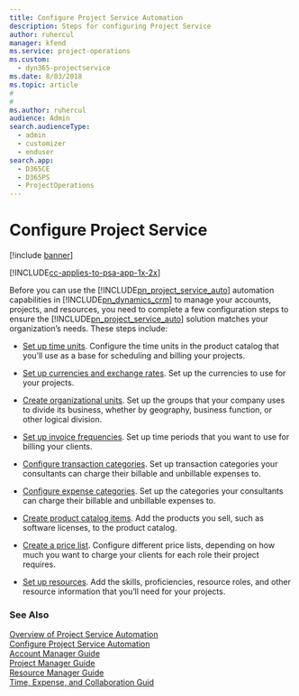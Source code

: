 ```yaml
---
title: Configure Project Service Automation
description: Steps for configuring Project Service
author: ruhercul
manager: kfend
ms.service: project-operations
ms.custom: 
  - dyn365-projectservice
ms.date: 8/03/2018
ms.topic: article
#
#
ms.author: ruhercul
audience: Admin
search.audienceType: 
  - admin
  - customizer
  - enduser
search.app: 
  - D365CE
  - D365PS
  - ProjectOperations
---
```

# Configure Project Service

[!include [banner](../includes/psa-now-project-operations.md)]

[!INCLUDE[cc-applies-to-psa-app-1x-2x](../includes/cc-applies-to-psa-app-1x-2x.md)]

Before you can use the [!INCLUDE[pn_project_service_auto](../includes/pn-project-service-auto.md)] automation capabilities in [!INCLUDE[pn_dynamics_crm](../includes/pn-dynamics-crm.md)] to manage your accounts, projects, and resources, you need to complete a few configuration steps to ensure the [!INCLUDE[pn_project_service_auto](../includes/pn-project-service-auto.md)] solution matches your organization’s needs. These steps include:  
  
-   [Set up time units](../psa/set-up-time-units.md). Configure the time units in the product catalog that you’ll use as a base for scheduling and billing your projects.  
  
-   [Set up currencies and exchange rates](../psa/set-up-currencies-exchange-rates.md). Set up the currencies to use for your projects.  
  
-   [Create organizational units](../psa/create-organizational-units.md). Set up the groups that your company uses to divide its business, whether by geography, business function, or other logical division.  
  
-   [Set up invoice frequencies](../psa/set-up-invoice-frequencies.md). Set up time periods that you want to use for billing your clients.  
  
-   [Configure transaction categories](../psa/configure-transaction-categories.md). Set up transaction categories your consultants can charge their billable and unbillable expenses to.  
  
-   [Configure expense categories](../psa/configure-expense-categories.md). Set up the categories your consultants can charge their billable and unbillable expenses to.  
  
-   [Create product catalog items](../psa/create-product-catalog-items.md). Add the products you sell, such as software licenses, to the product catalog.  
  
-   [Create a price list](../psa/create-price-list.md). Configure different price lists, depending on how much you want to charge your clients for each role their project requires.  
  
-   [Set up resources](../psa/set-up-resources.md). Add the skills, proficiencies, resource roles, and other resource information that you’ll need for your projects.  
  
### See Also  
 [Overview of Project Service Automation](../psa/overview.md)   
 [Configure Project Service Automation](../psa/configure.md)   
 [Account Manager Guide](../psa/account-manager-guide.md)   
 [Project Manager Guide](../psa/project-manager-guide.md)   
 [Resource Manager Guide](../psa/resource-manager-guide.md)   
 [Time, Expense, and Collaboration Guid](../psa/time-expense-collaboration-guide.md)
